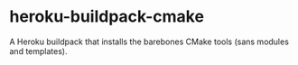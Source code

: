 heroku-buildpack-cmake
======================

A Heroku buildpack that installs the barebones CMake tools (sans modules and templates).
